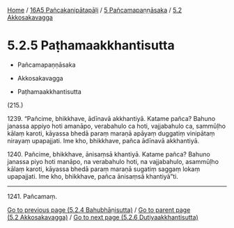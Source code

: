 
[Home](/) / [16A5 Pañcakanipātapāḷi](../...md) / [5 Pañcamapaṇṇāsaka](...md) / [5.2 Akkosakavagga](../16A5/5/5.2.md)

# 5.2.5 Paṭhamaakkhantisutta

* Pañcamapaṇṇāsaka

* Akkosakavagga

* Paṭhamaakkhantisutta

(215.)

1239\. “Pañcime, bhikkhave, ādīnavā akkhantiyā. Katame pañca? Bahuno janassa appiyo hoti amanāpo, verabahulo ca hoti, vajjabahulo ca, sammūḷho kālaṃ karoti, kāyassa bhedā paraṃ maraṇā apāyaṃ duggatiṃ vinipātaṃ nirayaṃ upapajjati. Ime kho, bhikkhave, pañca ādīnavā akkhantiyā.

1240\. Pañcime, bhikkhave, ānisaṃsā khantiyā. Katame pañca? Bahuno janassa piyo hoti manāpo, na verabahulo hoti, na vajjabahulo, asammūḷho kālaṃ karoti, kāyassa bhedā paraṃ maraṇā sugatiṃ saggaṃ lokaṃ upapajjati. Ime kho, bhikkhave, pañca ānisaṃsā khantiyā”ti.

---

1241\. Pañcamaṃ.



[Go to previous page (5.2.4 Bahubhāṇisutta)](5.2.4.md) / [Go to parent page (5.2 Akkosakavagga)](../16A5/5/5.2.md) / [Go to next page (5.2.6 Dutiyaakkhantisutta)](5.2.6.md)


